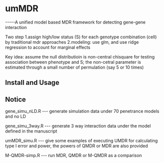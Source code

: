 # umMDR
-----A unified model based MDR framework for detecting gene-gene interaction


Two step
1.assign high/low status (S) for each genotype combination (cell) by traditional mdr approaches
2.modeling: use glm, and use ridge regression to account for marginal effects


Key idea: assume the null distributioin is non-central chisquare for testing association between phenotype and S;
the non-cetral parameter is estimated through a small number of permulation (say 5 or 10 times)

## Install and Usage


## Notice
gene_simu_nLD.R --- generate simulation data under 70 penetrance models and no LD

gene_simu_3way.R --- generate 3 way interaction data under the model defined in the manuscript

umMDR_simu.R --- give some examples of executing UMDR for calculating type I error and power, the 
                        powers of QMDR or MDR are also provided

M-QMDR-simp.R --- run MDR, QMDR or M-QMDR as a comparison
